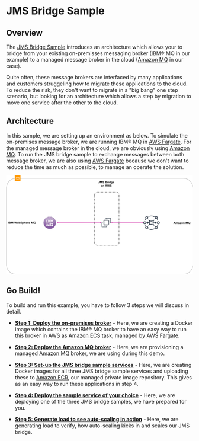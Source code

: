 # JMS Bridge Sample

## Overview

The [JMS Bridge Sample](http://) introduces an architecture which allows your to bridge from your existing on-premisses messaging broker (IBM® MQ in our example) to a managed message broker in the cloud ([Amazon MQ](https://aws.amazon.com/amazon-mq/) in our case).  

Quite often, these message brokers are interfaced by many applications and customers struggeling how to migrate these applications to the cloud. To reduce the risk, they don't want to migrate in a "big bang" one step szenario, but looking for an architecture which allows a step by migration to move one service after the other to the cloud.  

## Architecture

In this sample, we are setting up an environment as below. To simulate the on-premises message broker, we are running IBM® MQ in [AWS Fargate](https://aws.amazon.com/fargate/). For the managed message broker in the cloud, we are obviously using [Amazon MQ](https://aws.amazon.com/amazon-mq/). To run the JMS bridge sample to exchange messages between both message broker, we are also using [AWS Fargate](https://aws.amazon.com/fargate/) because we don't want to reduce the time as much as possible, to manage an operate the solution.

![JMS Bridge Sample architecture](/images/architecture.png)

## Go Build!

To build and run this example, you have to follow 3 steps we will discuss in detail.

* **[Step 1: Deploy the on-premises broker](/step-1.md)** - Here, we are creating a Docker image which contains the IBM® MQ broker to have an easy way to run this broker in AWS as [Amazon ECS](https://aws.amazon.com/ecs/) task, managed by AWS Fargate.

* **[Step 2: Deploy the Amazon MQ broker](/step-2.md)** - Here, we are provisioning a managed [Amazon MQ](https://aws.amazon.com/amazon-mq/) broker, we are using during this demo.

* **[Step 3: Set-up the JMS bridge sample services](/step-3.md)** - Here, we are creating Docker images for all three JMS bridge sample services and uploading these to [Amazon ECR](https://aws.amazon.com/ecr/), our managed private image repository. This gives as an easy way to run these applications in step 4.

* **[Step 4: Deploy the sample service of your choice](/step-4.md)** - Here, we are deploying one of the three JMS bridge samples, we have prepared for you.

* **[Step 5: Generate load to see auto-scaling in action](/step-5.md)** - Here, we are generating load to verify, how auto-scaling kicks in and scales our JMS bridge.